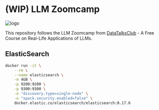 # (WIP) LLM Zoomcamp

![logo](/assets/logo.jpg)

This repository follows the LLM Zoomcamp from [DataTalksClub](https://github.com/DataTalksClub/llm-zoomcamp) - A Free Course on Real-Life Applications of LLMs.

## ElasticSearch

```bash
docker run -it \
    --rm \
    --name elasticsearch \
    -m 4GB \
    -p 9200:9200 \
    -p 9300:9300 \
    -e "discovery.type=single-node" \
    -e "xpack.security.enabled=false" \
    docker.elastic.co/elasticsearch/elasticsearch:8.17.6
```